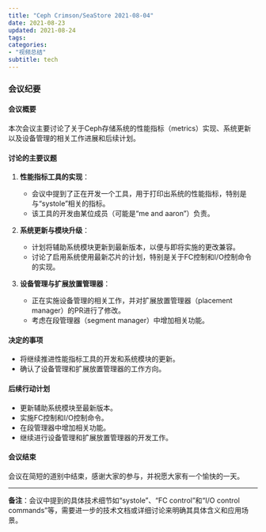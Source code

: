 ```yaml
---
title: "Ceph Crimson/SeaStore 2021-08-04"
date: 2021-08-23
updated: 2021-08-24
tags:
categories:
- "视频总结"
subtitle: tech
---
```



### 会议纪要

#### 会议概要
本次会议主要讨论了关于Ceph存储系统的性能指标（metrics）实现、系统更新以及设备管理的相关工作进展和后续计划。

#### 讨论的主要议题
1. **性能指标工具的实现**：
   - 会议中提到了正在开发一个工具，用于打印出系统的性能指标，特别是与“systole”相关的指标。
   - 该工具的开发由某位成员（可能是“me and aaron”）负责。

2. **系统更新与模块升级**：
   - 计划将辅助系统模块更新到最新版本，以便与即将实施的更改兼容。
   - 讨论了启用系统使用最新芯片的计划，特别是关于FC控制和I/O控制命令的实现。

3. **设备管理与扩展放置管理器**：
   - 正在实施设备管理的相关工作，并对扩展放置管理器（placement manager）的PR进行了修改。
   - 考虑在段管理器（segment manager）中增加相关功能。

#### 决定的事项
- 将继续推进性能指标工具的开发和系统模块的更新。
- 确认了设备管理和扩展放置管理器的工作方向。

#### 后续行动计划
- 更新辅助系统模块至最新版本。
- 实施FC控制和I/O控制命令。
- 在段管理器中增加相关功能。
- 继续进行设备管理和扩展放置管理器的开发工作。

#### 会议结束
会议在简短的道别中结束，感谢大家的参与，并祝愿大家有一个愉快的一天。

---

**备注**：会议中提到的具体技术细节如“systole”、“FC control”和“I/O control commands”等，需要进一步的技术文档或详细讨论来明确其具体含义和应用场景。